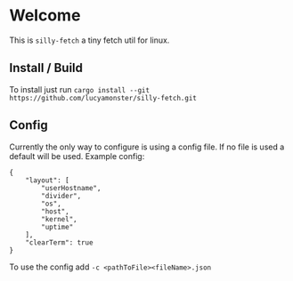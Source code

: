 # Welcome
This is `silly-fetch` a tiny fetch util for linux.

## Install / Build
To install just run `cargo install --git https://github.com/lucyamonster/silly-fetch.git`

## Config
Currently the only way to configure is using a config file. 
If no file is used a default will be used.
Example config:
```
{
    "layout": [
        "userHostname",
        "divider",
        "os",
        "host",
        "kernel",
        "uptime"
    ],
    "clearTerm": true
}
```
To use the config add `-c <pathToFile><fileName>.json`